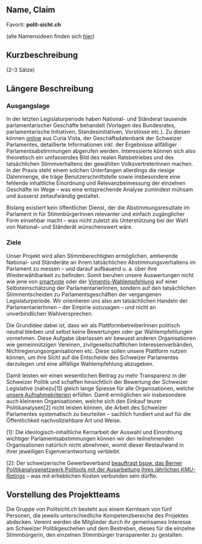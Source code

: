 ## Name, Claim

Favorit: **polit-sicht.ch**

(alle Namensideen finden sich [hier](https://github.com/blank-tree/op-konzept/wiki/Ideen-Projektnamen-und--domain))

## Kurzbeschreibung

(2–3 Sätze)

## Längere Beschreibung

### Ausgangslage

In der letzten Legislaturperiode haben National- und Ständerat tausende parlamentarischer Geschäfte behandelt (Vorlagen des Bundesrates, parlamentarische Initiativen, Standesinitiativen, Vorstösse etc.). Zu diesen können [online](https://www.parlament.ch/de/ratsbetrieb/curia-vista) aus Curia Vista, der Geschäftsdatenbank der Schweizer Parlamentes, detaillierte Informationen inkl. der Ergebnisse allfälliger Parlamentsabstimmungen abgerufen werden. Interessierte können sich also theoretisch ein umfassendes Bild des realen Ratsbetriebes und des tatsächlichen Stimmverhaltens der gewählten VolksvertreterInnen machen. In der Praxis steht einem solchen Unterfangen allerdings die riesige Datenmenge, die träge Benutzerschnittstelle sowie insbesondere eine fehlende inhaltliche Einordnung und Relevanzbeimessung der einzelnen Geschäfte im Wege – was eine entsprechende Analyse zumindest mühsam und äusserst zeitaufwändig gestaltet.

Bislang existiert kein öffentlicher Dienst, der die Abstimmungsresultate im Parlament in für StimmbürgerInnen relevanter und einfach zugänglicher Form einsehbar macht – was nicht zuletzt als Unterstützung bei der Wahl von National- und Ständerät wünschenswert wäre.

### Ziele

Unser Projekt wird allen Stimmberechtigten ermöglichen, amtierende National- und Ständeräte an ihrem tatsächlichen Abstimmungsverhaltens im Parlament zu messen – und darauf aufbauend u. a. über ihre Wiederwählbarkeit zu befinden. Somit beruhen unsere Auswertungen nicht wie jene von [smartvote](https://smartvote.ch/) oder der [Vimentis-Wahlempfehlung](https://www.vimentis.ch/wahlen) auf einer Selbsteinschätzung der ParlamentarierInnen, sondern auf den tatsächlichen Stimmentscheiden zu Parlamentsgeschäften der vergangenen Legislaturperiode. Wir orientieren uns also am tatsächlichen Handeln der ParlamentarierInnen – der Empirie sozusagen – und nicht an unverbindlichen Wahlversprechen.

Die Grundidee dabei ist, dass wir als PlattformbetreiberInnen politisch neutral bleiben und selbst keine Bewertungen oder gar Wahlempfehlungen vornehmen. Diese Aufgabe überlassen wir bewusst anderen Organisationen wie gemeinnützigen Vereinen, zivilgesellschaftlichen Interessenverbänden, Nichtregierungsorganisationen etc. Diese sollen unsere Plattform nutzen können, um ihre Sicht auf die Entscheide des Schweizer Parlamentes darzulegen und eine allfällige Wahlempfehlung  abzugeben.

Damit leisten wir einen wesentlichen Beitrag zu mehr Transparenz in der Schweizer Politik und schaffen hinsichtlich der Bewertung der Schweizer Legislative (nahezu[1]) gleich lange Spiesse für alle Organisationen, welche [unsere Aufnahmekriterien](https://github.com/blank-tree/op-konzept/wiki/Aufnahmekriterien-f%C3%BCr-Organisationen) erfüllen. Damit ermöglichen wir insbesondere auch kleineren Organisationen, welche sich den Einkauf teurer Politikanalysen[2] nicht leisten können, die Arbeit des Schweizer Parlamentes systematisch zu beurteilen – sachlich fundiert und auf für die Öffentlichkeit nachvollziehbare Art und Weise.


[1]: Die ideologisch-inhaltliche Kernarbeit der Auswahl und Einordnung wichtiger Parlamentsabstimmungen können wir den teilnehmenden Organisationen natürlich nicht abnehmen, womit dieser Restaufwand in ihrer jeweiligen Eigenverantwortung verbleibt.

[2]: Der schweizerische Gewerbeverband [beauftragt bspw. das Berner Politikanalysenetzwerk Politools mit der Ausarbeitung ihres jährlichen _KMU-Ratings_](https://github.com/blank-tree/op-konzept/wiki/Vergleichbare-Projekte) – was mit erheblichen Kosten verbunden sein dürfte.


## Vorstellung des Projektteams

Die Gruppe von Politsicht.ch besteht aus einem Kernteam von fünf Personen, die jeweils unterschiedliche Kompetenzbereiche des Projektes abdecken. Vereint werden die Mitglieder durch ihr gemeinsames Interesse am Schweizer Politikgeschehen und dem Bestreben, dieses für die einzelne Stimmbürgerin, den einzelnen Stimmbürger transparenter zu gestalten.

